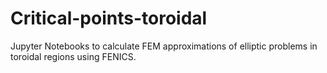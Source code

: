 # Critical-points-toroidal
Jupyter Notebooks to calculate FEM approximations of elliptic problems in toroidal regions using FENICS. 
